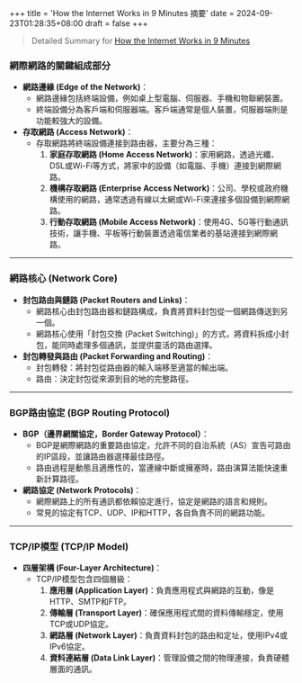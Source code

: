 +++
title = 'How the Internet Works in 9 Minutes 摘要'
date = 2024-09-23T01:28:35+08:00
draft = false
+++

> Detailed Summary for [How the Internet Works in 9 Minutes](https://www.youtube.com/embed/sMHzfigUxz4?autoplay=1)

### **網際網路的關鍵組成部分**

- **網路邊緣 (Edge of the Network)**：
    - 網路邊緣包括終端設備，例如桌上型電腦、伺服器、手機和物聯網裝置。
    - 終端設備分為客戶端和伺服器端。客戶端通常是個人裝置，伺服器端則是功能較強大的設備。
- **存取網路 (Access Network)**：
    - 存取網路將終端設備連接到路由器，主要分為三種：
        1. **家庭存取網路 (Home Access Network)**：家用網路，透過光纖、DSL或Wi-Fi等方式，將家中的設備（如電腦、手機）連接到網際網路。
        2. **機構存取網路 (Enterprise Access Network)**：公司、學校或政府機構使用的網路，通常透過有線以太網或Wi-Fi來連接多個設備到網際網路。
        3. **行動存取網路 (Mobile Access Network)**：使用4G、5G等行動通訊技術，讓手機、平板等行動裝置透過電信業者的基站連接到網際網路。

---

### **網路核心 (Network Core)**

- **封包路由與鏈路 (Packet Routers and Links)**：
    - 網路核心由封包路由器和鏈路構成，負責將資料封包從一個網路傳送到另一個。
    - 網路核心使用「封包交換 (Packet Switching)」的方式，將資料拆成小封包，能同時處理多個通訊，並提供靈活的路由選擇。
- **封包轉發與路由 (Packet Forwarding and Routing)**：
    - 封包轉發：將封包從路由器的輸入端移至適當的輸出端。
    - 路由：決定封包從來源到目的地的完整路徑。

---

### **BGP路由協定 (BGP Routing Protocol)**

- **BGP（邊界網關協定，Border Gateway Protocol）**：
    - BGP是網際網路的重要路由協定，允許不同的自治系統（AS）宣告可路由的IP區段，並讓路由器選擇最佳路徑。
    - 路由過程是動態且適應性的，當連線中斷或擁塞時，路由演算法能快速重新計算路徑。
- **網路協定 (Network Protocols)**：
    - 網際網路上的所有通訊都依賴協定進行，協定是網路的語言和規則。
    - 常見的協定有TCP、UDP、IP和HTTP，各自負責不同的網路功能。

---

### **TCP/IP模型 (TCP/IP Model)**

- **四層架構 (Four-Layer Architecture)**：
    - TCP/IP模型包含四個層級：
        1. **應用層 (Application Layer)**：負責應用程式與網路的互動，像是HTTP、SMTP和FTP。
        2. **傳輸層 (Transport Layer)**：確保應用程式間的資料傳輸穩定，使用TCP或UDP協定。
        3. **網路層 (Network Layer)**：負責資料封包的路由和定址，使用IPv4或IPv6協定。
        4. **資料連結層 (Data Link Layer)**：管理設備之間的物理連接，負責硬體層面的通訊。
